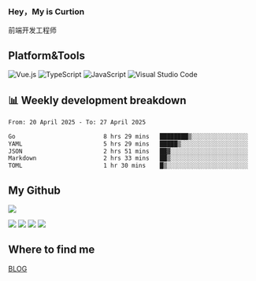 ### Hey，My is Curtion
前端开发工程师
## Platform&Tools

![Vue.js](https://img.shields.io/badge/-Vue.js-4FC08D?style=flat-square&logo=Vue.js&logoColor=white)
![TypeScript](https://img.shields.io/badge/-TypeScript-007ACC?style=flat-square&logo=typescript&logoColor=white)
![JavaScript](https://img.shields.io/badge/-JavaScript-F7DF1E?style=flat-square&logo=javascript&logoColor=black)
![Visual Studio Code](https://img.shields.io/badge/-VSCode-007ACC?style=flat-square&logo=Visual-Studio-Code&logoColor=white)

## 📊 Weekly development breakdown

<!--START_SECTION:waka-->

```txt
From: 20 April 2025 - To: 27 April 2025

Go                         8 hrs 29 mins   ████████▒░░░░░░░░░░░░░░░░   33.16 %
YAML                       5 hrs 29 mins   █████▒░░░░░░░░░░░░░░░░░░░   21.43 %
JSON                       2 hrs 51 mins   ██▓░░░░░░░░░░░░░░░░░░░░░░   11.14 %
Markdown                   2 hrs 33 mins   ██▒░░░░░░░░░░░░░░░░░░░░░░   09.99 %
TOML                       1 hr 30 mins    █▒░░░░░░░░░░░░░░░░░░░░░░░   05.92 %
```

<!--END_SECTION:waka-->

## My Github

![](http://github-profile-summary-cards.vercel.app/api/cards/profile-details?username=curtion&theme=nord_bright)

![](http://github-profile-summary-cards.vercel.app/api/cards/stats?username=curtion&theme=nord_bright)
![](http://github-profile-summary-cards.vercel.app/api/cards/productive-time?username=curtion&theme=nord_bright&utcOffset=8)
![](http://github-profile-summary-cards.vercel.app/api/cards/repos-per-language?username=curtion&theme=nord_bright)
![](http://github-profile-summary-cards.vercel.app/api/cards/most-commit-language?username=curtion&theme=nord_bright)

## Where to find me

[BLOG](https://blog.3gxk.net)
